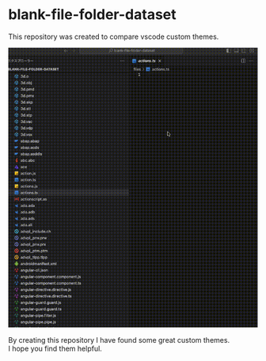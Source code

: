 # blank-file-folder-dataset

This repository was created to compare vscode custom themes.  

![image](./image/img.gif)

By creating this repository I have found some great custom themes.  
I hope you find them helpful.  

